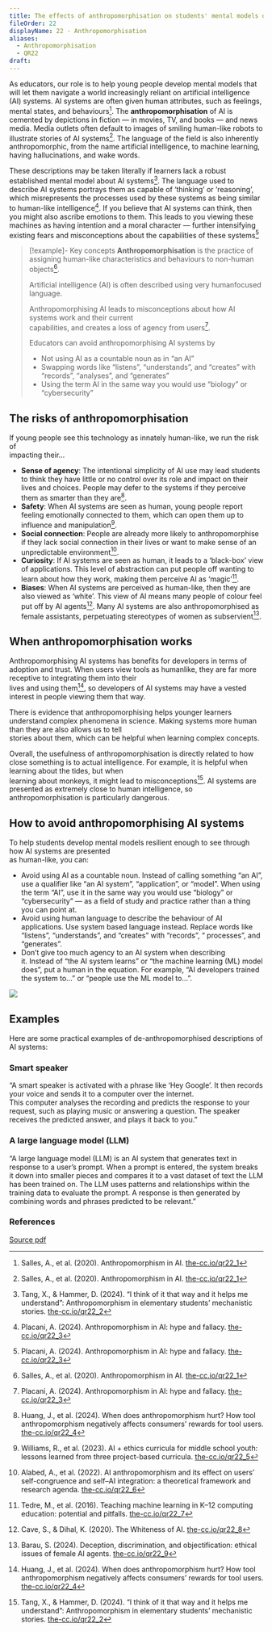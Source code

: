 ```yaml
---
title: The effects of anthropomorphisation on students' mental models of AI
fileOrder: 22
displayName: 22 - Anthropomorphisation
aliases:
  - Anthropomorphisation
  - QR22
draft:
---
```


As educators, our role is to help young people develop mental models that will let them navigate a world increasingly reliant on artificial intelligence (AI) systems. AI systems are often given human attributes, such as feelings, mental states, and behaviours[^1]. The **anthropomorphisation** of AI is cemented by depictions in fiction — in movies, TV, and books — and news media. Media outlets often default to images of smiling human-like robots to illustrate stories of AI systems[^1]. The language of the field is also inherently anthropomorphic, from the name artificial intelligence, to machine learning, having hallucinations, and wake words.

These descriptions may be taken literally if learners lack a robust established mental model about AI systems[^2]. The language used to describe AI systems portrays them as capable of ‘thinking’ or ‘reasoning’, which misrepresents the processes used by these systems as being similar to human-like intelligence[^3]. If you believe that AI systems can think, then you might also ascribe emotions to them. This leads to you viewing these machines as having intention and a moral character — further intensifying existing fears and misconceptions about the capabilities of these systems[^3]

> [!example]- Key concepts
> **Anthropomorphisation** is the practice of assigning human-like characteristics and behaviours to non-human objects[^1].
> 
> Artificial intelligence (AI) is often described using very humanfocused language.
> 
> Anthropomorphising AI leads to misconceptions about how AI systems work and their current  
> capabilities, and creates a loss of agency from users[^3].
> 
> Educators can avoid anthropomorphising AI systems by
> 
> *   Not using AI as a countable noun as in “an AI”
> *   Swapping words like “listens”, “understands”, and “creates” with “records”, “analyses”, and “generates”
> *   Using the term AI in the same way you would use “biology” or “cybersecurity”

## The risks of anthropomorphisation

If young people see this technology as innately human-like, we run the risk of  
impacting their…

*   **Sense of agency**: The intentional simplicity of AI use may lead students to think they have little or no control over its role and impact on their lives and choices. People may defer to the systems if they perceive them as smarter than they are[^4].
*   **Safety**: When AI systems are seen as human, young people report feeling emotionally connected to them, which can open them up to influence and manipulation[^5].
*   **Social connection**: People are already more likely to anthropomorphise if they lack social connection in their lives or want to make sense of an unpredictable environment[^6].
*   **Curiosity**: If AI systems are seen as human, it leads to a ‘black-box’ view of applications. This level of abstraction can put people off wanting to learn about how they work, making them perceive AI as ‘magic’[^7].
*   **Biases**: When AI systems are perceived as human-like, then they are also viewed as ‘white’. This view of AI means many people of colour feel put off by AI agents[^8]. Many AI systems are also anthropomorphised as female assistants, perpetuating stereotypes of women as subservient[^9].

## When anthropomorphisation works

Anthropomorphising AI systems has benefits for developers in terms of adoption and trust. When users view tools as humanlike, they are far more receptive to integrating them into their  
lives and using them[^4], so developers of AI systems may have a vested interest in people viewing them that way.

There is evidence that anthropomorphising helps younger learners understand complex phenomena in science. Making systems more human than they are also allows us to tell  
stories about them, which can be helpful when learning complex concepts.

Overall, the usefulness of anthropomorphisation is directly related to how close something is to actual intelligence. For example, it is helpful when learning about the tides, but when  
learning about monkeys, it might lead to misconceptions[^2]. AI systems are presented as extremely close to human intelligence, so anthropomorphisation is particularly dangerous.

## How to avoid anthropomorphising AI systems

To help students develop mental models resilient enough to see through how AI systems are presented  
as human-like, you can:

*   Avoid using AI as a countable noun. Instead of calling something “an AI”, use a qualifier like “an AI system”, “application”, or “model”. When using the term “AI”, use it in the same way you would use “biology” or “cybersecurity” — as a field of study and practice rather than a thing you can point at.
*   Avoid using human language to describe the behaviour of AI applications. Use system based language instead. Replace words like “listens”, “understands”, and “creates” with “records”, “ processes”, and “generates”.
*   Don’t give too much agency to an AI system when describing  
    it. Instead of “the AI system learns” or “the machine learning (ML) model does”, put a human in the equation. For example, “AI developers trained the system to…” or “people use the ML model to…”.


![](../assets/img/quickreads/placeholder.svg)
## Examples

Here are some practical examples of de-anthropomorphised descriptions of AI systems:

### Smart speaker

“A smart speaker is activated with a phrase like ‘Hey Google’. It then records your voice and sends it to a computer over the internet.  
This computer analyses the recording and predicts the response to your request, such as playing music or answering a question. The speaker receives the predicted answer, and plays it back to you.”

### A large language model (LLM)

“A large language model (LLM) is an AI system that generates text in response to a user’s prompt. When a prompt is entered, the system breaks it down into smaller pieces and compares it to a vast dataset of text the LLM has been trained on. The LLM uses patterns and relationships within the training data to evaluate the prompt. A response is then generated by combining words and phrases predicted to be relevant.”

### References

[^1]: Salles, A., et al. (2020). Anthropomorphism in AI. [the-cc.io/qr22\_1](the-cc.io/qr22_1)

[^2]: Tang, X., & Hammer, D. (2024). “I think of it that way and it helps me understand”: Anthropomorphism in elementary students’ mechanistic stories. [the-cc.io/qr22\_2](the-cc.io/qr22_2)

[^3]: Placani, A. (2024). Anthropomorphism in AI: hype and fallacy. [the-cc.io/qr22\_3](the-cc.io/qr22_2)

[^4]: Huang, J., et al. (2024). When does anthropomorphism hurt? How tool anthropomorphism negatively affects consumers’ rewards for tool users. [the-cc.io/qr22\_4](the-cc.io/qr22_4)

[^5]: Williams, R., et al. (2023). AI + ethics curricula for middle school youth: lessons learned from three project-based curricula. [the-cc.io/qr22\_5](the-cc.io/qr22_5)

[^6]: Alabed, A., et al. (2022). AI anthropomorphism and its effect on users’ self-congruence and self–AI integration: a theoretical framework and research agenda. [the-cc.io/qr22\_6](the-cc.io/qr22_6)

[^7]: Tedre, M., et al. (2016). Teaching machine learning in K–12 computing education: potential and pitfalls. [the-cc.io/qr22\_7](the-cc.io/qr22_7)

[^8]: Cave, S., & Dihal, K. (2020). The Whiteness of AI. [the-cc.io/qr22\_8](the-cc.io/qr22_8)

[^9]: Barau, S. (2024). Deception, discrimination, and objectification: ethical issues of female AI agents. [the-cc.io/qr22\_9](the-cc.io/qr22_9)

[Source pdf](https://static.raspberrypi.org/files/curriculum/quickreads/22-Pedagogy_Summary_Anthropomorphism_2025.pdf)
